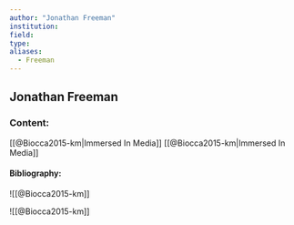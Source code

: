 ```yaml
---
author: "Jonathan Freeman"
institution:
field:
type:
aliases:
  - Freeman
---
```


## Jonathan Freeman

### Content:
[[@Biocca2015-km|Immersed In Media]]
[[@Biocca2015-km|Immersed In Media]]

#### Bibliography:

![[@Biocca2015-km]]

![[@Biocca2015-km]]